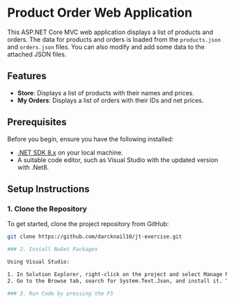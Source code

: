 # Product Order Web Application

This ASP.NET Core MVC web application displays a list of products and orders. The data for products and orders is loaded from the `products.json` and `orders.json` files. You can also modify and add some data to the attached JSON files.

## Features

- **Store**: Displays a list of products with their names and prices.
- **My Orders**: Displays a list of orders with their IDs and net prices.

## Prerequisites

Before you begin, ensure you have the following installed:

- [.NET SDK 8.x](https://dotnet.microsoft.com/download/dotnet) on your local machine.
- A suitable code editor, such as Visual Studio with the updated version with .Net8.


## Setup Instructions

### 1. Clone the Repository

To get started, clone the project repository from GitHub:

```bash
git clone https://github.com/darcknail10/jt-exercise.git

### 2. Install NuGet Packages

Using Visual Studio:

1. In Solution Explorer, right-click on the project and select Manage NuGet Packages.
2. Go to the Browse tab, search for System.Text.Json, and install it. This package is necessary for JSON serialization.

### 3. Run Code by pressing the F5
